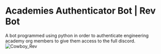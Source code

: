 # Academies Authenticator Bot | Rev Bot
A bot programmed using python in order to authenticate engineering academy org members to give them access to the full discord.
![Cowboy_Rev](https://github.com/tsmith422/academies-authenticator-bot/assets/143378368/93bbd1e9-00cd-43e4-bfcf-96b6dcbf7129)

